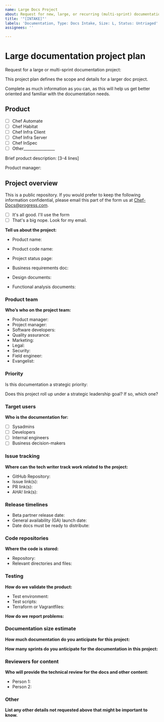 ```yaml
---
name: Large Docs Project
about: Request for new, large, or recurring (multi-sprint) documentation support.
title: '"[INTAKE]"'
labels: 'Documentation, Type: Docs Intake, Size: L, Status: Untriaged'
assignees: ''

---
```


# Large documentation project plan

Request for a large or multi-sprint documentation project:

This project plan defines the scope and details for a larger doc project.

Complete as much information as you can, as this will help us get better oriented and familiar with the documentation needs.

## Product

- [ ] Chef Automate
- [ ] Chef Habitat
- [ ] Chef Infra Client
- [ ] Chef Infra Server
- [ ] Chef InSpec
- [ ] Other________________

Brief product description: [3-4 lines]

Product manager:

## Project overview

This is a public repository. If you would prefer to keep the following information confidential, please email this part of the form us at Chef-Docs@progress.com.

- [ ] It's all good. I'll use the form
- [ ] That's a big nope. Look for my email.

**Tell us about the project:**

- Product name:
- Product code name:

- Project status page:
- Business requirements doc:
- Design documents:
- Functional analysis documents:

### Product team

**Who’s who on the project team:**

- Product manager:
- Project manager:
- Software developers:
- Quality assurance:
- Marketing:
- Legal:
- Security:
- Field engineer:
- Evangelist:

### Priority

Is this documentation a strategic priority:

Does this project roll up under a strategic leadership goal? If so, which one?

### Target users

**Who is the documentation for:**

- [ ] Sysadmins
- [ ] Developers
- [ ] Internal engineers
- [ ] Business decision-makers

### Issue tracking

**Where can the tech writer track work related to the project:**

- GitHub Repository:
- Issue link(s):
- PR link(s):
- AHA! link(s):

### Release timelines

- Beta partner release date:
- General availability (GA) launch date:
- Date docs must be ready to distribute:

### Code repositories

**Where the code is stored:**

- Repository:
- Relevant directories and files:

### Testing

**How do we validate the product:**

- Test environment:
- Test scripts:
- Terraform or Vagrantfiles:

**How do we report problems:**

### Documentation size estimate

**How much documentation do you anticipate for this project:**

**How many sprints do you anticipate for the documentation in this project:**

### Reviewers for content

**Who will provide the technical review for the docs and other content:**

- Person 1:
- Person 2:

### Other

**List any other details not requested above that might be important to know.**
